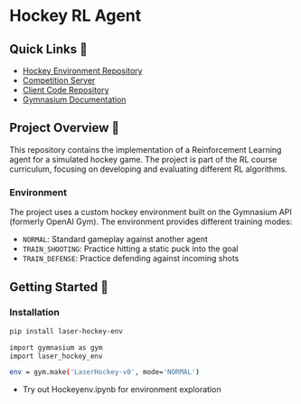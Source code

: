 # Hockey RL Agent

## Quick Links 🔗
- [Hockey Environment Repository](https://github.com/martius-lab/laser-hockey-env)
- [Competition Server](http://comprl.cs.uni-tuebingen.de)
- [Client Code Repository](https://github.com/martius-lab/comprl-hockey-agent)
- [Gymnasium Documentation](https://gymnasium.farama.org/)

## Project Overview 🎯
This repository contains the implementation of a Reinforcement Learning agent for a simulated hockey game. The project is part of the RL course curriculum, focusing on developing and evaluating different RL algorithms.

### Environment
The project uses a custom hockey environment built on the Gymnasium API (formerly OpenAI Gym). The environment provides different training modes:
- `NORMAL`: Standard gameplay against another agent
- `TRAIN_SHOOTING`: Practice hitting a static puck into the goal
- `TRAIN_DEFENSE`: Practice defending against incoming shots

## Getting Started 🚀

### Installation
```bash
pip install laser-hockey-env
```

```bash
import gymnasium as gym
import laser_hockey_env

env = gym.make('LaserHockey-v0', mode='NORMAL')
```

- Try out Hockeyenv.ipynb for environment exploration
